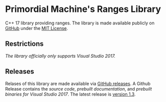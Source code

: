 # Primordial Machine's Ranges Library
C++ 17 library providing ranges. 
The library is made available publicly on [GitHub](https://github.com/primordialmachine/ranges) under the [MIT License](https://github.com/primordialmachine/ranges/blob/master/LICENSE).

## Restrictions
*The library officially only supports Visual Studio 2017.*

## Releases
Relases of this library are made available via [GitHub releases](https://github.com/primordialmachine/ranges/releases/). A Github Release contains the *source code*, *prebuilt documentation*, and *prebuilt binaries for Visual Studio 2017*. The latest release is [version 1.3](https://github.com/primordialmachine/ranges/releases/latest).
